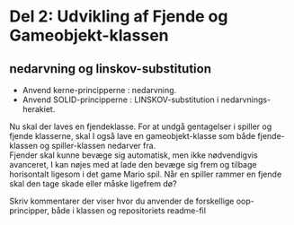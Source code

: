 # Del 2: Udvikling af Fjende og Gameobjekt-klassen
## nedarvning og linskov-substitution  

- Anvend kerne-principperne : nedarvning.     
- Anvend SOLID-principperne : LINSKOV-substitution i nedarvnings-herakiet. 

Nu skal der laves en fjendeklasse. For at undgå gentagelser i spiller og fjende klasserne, skal I også lave en gameobjekt-klasse som både fjende-klassen og spiller-klassen nedarver fra.    
Fjender skal kunne bevæge sig automatisk, men ikke nødvendigvis avanceret, I kan nøjes med at lade den bevæge sig frem og tilbage horisontalt ligesom i det game Mario spil.
Når en spiller rammer en fjende skal den tage skade eller måske ligefrem dø?

Skriv kommentarer der viser hvor du anvender de forskellige oop-principper, både i klassen og repositoriets readme-fil
